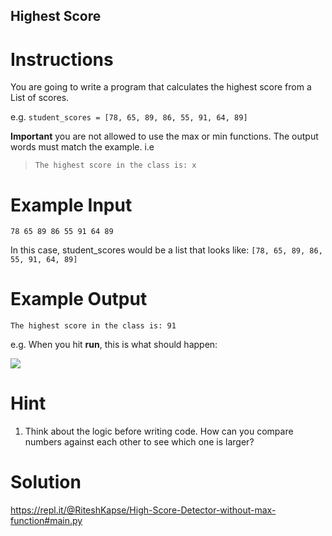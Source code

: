 ## Highest Score

# Instructions

You are going to write a program that calculates the highest score from a List of scores. 

e.g. `student_scores = [78, 65, 89, 86, 55, 91, 64, 89]`

**Important** you are not allowed to use the max or min functions. The output words must match the example. i.e 

> `The highest score in the class is: x`

# Example Input

```
78 65 89 86 55 91 64 89
```

In this case, student_scores would be a list that looks like: `[78, 65, 89, 86, 55, 91, 64, 89]`

# Example Output

```
The highest score in the class is: 91
```

e.g. When you hit **run**, this is what should happen: 

![](https://cdn.fs.teachablecdn.com/DnSPgYNSTgeHRJ3MinHg)

# Hint

1. Think about the logic before writing code. How can you compare numbers against each other to see which one is larger?

# Solution

https://repl.it/@RiteshKapse/High-Score-Detector-without-max-function#main.py